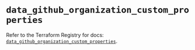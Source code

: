 # `data_github_organization_custom_properties`

Refer to the Terraform Registry for docs: [`data_github_organization_custom_properties`](https://registry.terraform.io/providers/integrations/github/6.7.0/docs/data-sources/organization_custom_properties).
